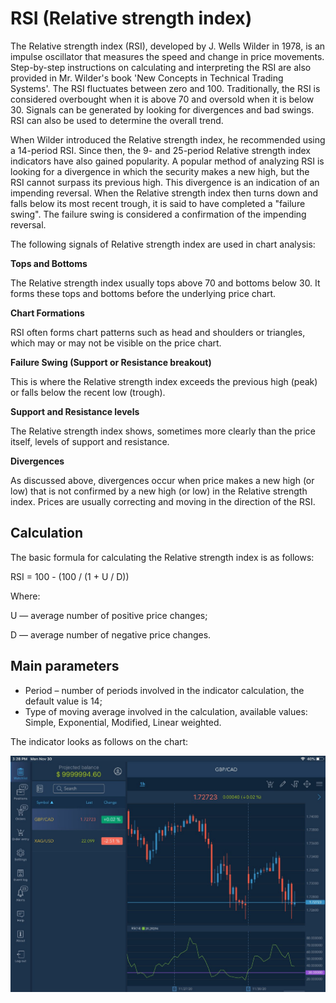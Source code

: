# RSI \(Relative strength index\)

The Relative strength index \(RSI\), developed by J. Wells Wilder in 1978, is an impulse oscillator that measures the speed and change in price movements. Step-by-step instructions on calculating and interpreting the RSI are also provided in Mr. Wilder's book 'New Concepts in Technical Trading Systems'. The RSI fluctuates between zero and 100. Traditionally, the RSI is considered overbought when it is above 70 and oversold when it is below 30. Signals can be generated by looking for divergences and bad swings. RSI can also be used to determine the overall trend.

When Wilder introduced the Relative strength index, he recommended using a 14-period RSI. Since then, the 9- and 25-period Relative strength index indicators have also gained popularity. A popular method of analyzing RSI is looking for a divergence in which the security makes a new high, but the RSI cannot surpass its previous high. This divergence is an indication of an impending reversal. When the Relative strength index then turns down and falls below its most recent trough, it is said to have completed a "failure swing". The failure swing is considered a confirmation of the impending reversal.

The following signals of Relative strength index are used in chart analysis:

**Tops and Bottoms**

The Relative strength index usually tops above 70 and bottoms below 30. It forms these tops and bottoms before the underlying price chart.

**Chart Formations**

RSI often forms chart patterns such as head and shoulders or triangles, which may or may not be visible on the price chart.

**Failure Swing \(Support or Resistance breakout\)**

This is where the Relative strength index exceeds the previous high \(peak\) or falls below the recent low \(trough\).

**Support and Resistance levels**

The Relative strength index shows, sometimes more clearly than the price itself, levels of support and resistance.

**Divergences**

As discussed above, divergences occur when price makes a new high \(or low\) that is not confirmed by a new high \(or low\) in the Relative strength index. Prices are usually correcting and moving in the direction of the RSI.

## Calculation <a id="calculation"></a>

The basic formula for calculating the Relative strength index is as follows:

RSI = 100 - \(100 / \(1 + U / D\)\)

Where:

U — average number of positive price changes;

D — average number of negative price changes.

## Main parameters <a id="main-parameters"></a>

* Period – number of periods involved in the indicator calculation, the default value is 14;
* Type of moving average involved in the calculation, available values: Simple, Exponential, Modified, Linear weighted.

The indicator looks as follows on the chart:

![](../../../../../.gitbook/assets/rsi%20%283%29.jpg)

